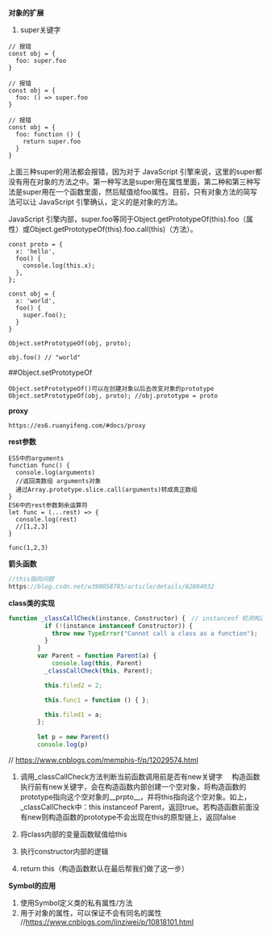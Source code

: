 <!--
 * @Date: 2020-01-15 11:09:52
 * @LastEditors: PoloHuang
 * @LastEditTime: 2020-08-12 11:22:07
--> 
**对象的扩展**
1. super关键字
```
// 报错
const obj = {
  foo: super.foo
}

// 报错
const obj = {
  foo: () => super.foo
}

// 报错
const obj = {
  foo: function () {
    return super.foo
  }
}
```
上面三种super的用法都会报错，因为对于 JavaScript 引擎来说，这里的super都没有用在对象的方法之中。第一种写法是super用在属性里面，第二种和第三种写法是super用在一个函数里面，然后赋值给foo属性。目前，只有对象方法的简写法可以让 JavaScript 引擎确认，定义的是对象的方法。

JavaScript 引擎内部，super.foo等同于Object.getPrototypeOf(this).foo（属性）或Object.getPrototypeOf(this).foo.call(this)（方法）。

```
const proto = {
  x: 'hello',
  foo() {
    console.log(this.x);
  },
};

const obj = {
  x: 'world',
  foo() {
    super.foo();
  }
}

Object.setPrototypeOf(obj, proto);

obj.foo() // "world"
```
##Object.setPrototypeOf
```
Object.setPrototypeOf()可以在创建对象以后去改变对象的prototype
Object.setPrototypeOf(obj, proto); //obj.prototype = proto

```
**proxy**
```
https://es6.ruanyifeng.com/#docs/proxy
```

**rest参数**
```
ES5中的arguments
function func() {
  console.log(arguments)
  //返回类数组 arguments对象
  通过Array.prototype.slice.call(arguments)转成真正数组
}
ES6中的rest参数剩余运算符
let func = (...rest) => {
  console.log(rest)
  //[1,2,3]
}

func(1,2,3)
```
**箭头函数**
```js
//this指向问题
https://blog.csdn.net/w390058785/article/details/82884032
```
**class类的实现**
```js
function _classCallCheck(instance, Constructor) {　// instanceof 检测构造函数的 prototype 属性是否出现在某个实例对象的原型链上。
		  if (!(instance instanceof Constructor)) {
			throw new TypeError("Cannot call a class as a function");
		  }
		}
		var Parent = function Parent(a) {
			console.log(this, Parent)
		  _classCallCheck(this, Parent);

		  this.filed2 = 2;

		  this.func1 = function () { };

		  this.filed1 = a;
		};
		
		let p = new Parent()
		console.log(p)
```
// https://www.cnblogs.com/memphis-f/p/12029574.html
1. 调用_classCallCheck方法判断当前函数调用前是否有new关键字
　构造函数执行前有new关键字，会在构造函数内部创建一个空对象，将构造函数的prototype指向这个空对象的__prpto__，并将this指向这个空对象。如上，_classCallCheck中：this   instanceof Parent，返回true。若构造函数前面没有new则构造函数的prototype不会出现在this的原型链上，返回false

2. 将class内部的变量函数赋值给this

3. 执行constructor内部的逻辑

4. return this（构造函数默认在最后帮我们做了这一步）
   
**Symbol的应用**
1. 使用Symbol定义类的私有属性/方法
2. 用于对象的属性，可以保证不会有同名的属性
//https://www.cnblogs.com/linziwei/p/10818101.html